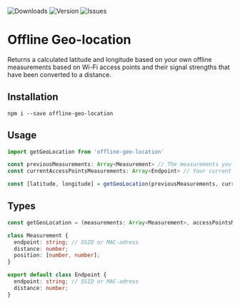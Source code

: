 ![Downloads](https://img.shields.io/npm/dt/offline-geo-location) ![Version](https://img.shields.io/npm/v/offline-geo-location) ![Issues](https://img.shields.io/bitbucket/issues-raw/jildertvenema/offline-geo-location)


# Offline Geo-location

Returns a calculated latitude and longitude based on your own offline measurements based on Wi-Fi access points and their signal strengths that have been converted to a distance.

## Installation

```terminal
npm i --save offline-geo-location
```

## Usage

```ts
import getGeoLocation from 'offline-geo-location'

const previousMeasurements: Array<Measurement> // The measurements you did beforehand
const currentAccessPointsMeasurements: Array<Endpoint> // Your current scanned Wi-Fi access points with a distance

const [latitude, longitude] = getGeoLocation(previousMeasurements, currentAccessPointsMeasurements)
```

## Types
```ts
const getGeoLocation = (measurements: Array<Measurement>, accessPointsMeasurements: Array<Endpoint>): Array<number, number> => {}

class Measurement {
  endpoint: string; // SSID or MAC-adress
  distance: number;
  position: [number, number];
}

export default class Endpoint {
  endpoint: string; // SSID or MAC-adress
  distance: number;
}
```

